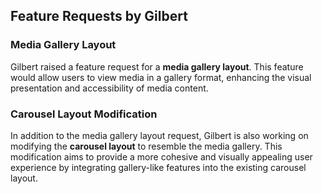 ## Feature Requests by Gilbert

### Media Gallery Layout

Gilbert raised a feature request for a **media gallery layout**. This feature would allow users to view media in a gallery format, enhancing the visual presentation and accessibility of media content.

### Carousel Layout Modification

In addition to the media gallery layout request, Gilbert is also working on modifying the **carousel layout** to resemble the media gallery. This modification aims to provide a more cohesive and visually appealing user experience by integrating gallery-like features into the existing carousel layout.